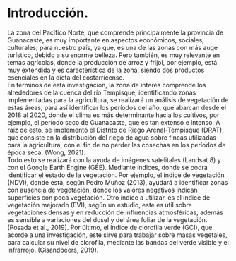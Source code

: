 # Introducción.
La zona del Pacífico Norte, que comprende principalmente la provincia de Guanacaste, es muy importante en aspectos económicos, sociales, culturales; para nuestro país, ya que, es una de las zonas con más auge turístico, debido a su enorme belleza. Pero también, es muy relevante en temas agrícolas, donde la producción de arroz y frijol, por ejemplo, está muy extendida y es característica de la zona, siendo dos productos esenciales en la dieta del costarricense.  
En términos de esta investigación, la zona de interés comprende los alrededores de la cuenca del río Tempisque, identificando zonas implementadas para la agricultura, se realizará un análisis de vegetación de estas áreas, para así identificar los períodos del año, que abarcan desde el 2018 al 2020, donde el clima es más determinante hacia los cultivos, por ejemplo, el período seco de Guanacaste, que es tan extenso e intenso. A raíz de esto, se implementó el Distrito de Riego Arenal-Tempisque (DRAT), que consiste en la distribución del riego de agua sobre fincas utilizadas para la agricultura, con el fin de no perder las cosechas en los períodos de época seca. (Wong, 2021).  
Todo esto se realizará con la ayuda de imágenes satelitales (Landsat 8) y con el Google Earth Engine (GEE). Mediante índices, donde se podrá identificar el estado de la vegetación. Por ejemplo, el índice de vegetación (NDVI), donde esta, según Pedro Muñoz (2013), ayudará a identificar zonas con ausencia de vegetación, donde los valores negativos indican superficies con poca vegetación. Otro índice a utilizar, es el índice de vegetación mejorado (EVI), según un estudio, este es útil sobre vegetaciones densas y en reducción de influencias atmosféricas, además es sensible a variaciones del dosel y del área foliar de la vegetación. (Posada et al., 2019). Por último, el índice de clorofila verde (GCI), que acorde a una investigación, este sirve para trabajar sobre masas vegetales, para calcular su nivel de clorofila, mediante las bandas del verde visible y el infrarrojo. (Gisandbeers, 2019). 


